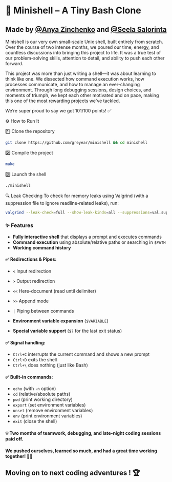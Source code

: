 # 🐚 Minishell – A Tiny Bash Clone
## Made by [@Anya Zinchenko](https://github.com/greyear) and [@Seela Salorinta](https://github.com/SeelaSalorinta)

Minishell is our very own small-scale Unix shell, built entirely from scratch.
Over the course of two intense months, we poured our time, energy, and
countless discussions into bringing this project to life. It was a true test of
our problem-solving skills, attention to detail, and ability to push each other
forward.

This project was more than just writing a shell—it was about learning to think
like one. We dissected how command execution works, how processes communicate,
and how to manage an ever-changing environment. Through long debugging
sessions, design choices, and moments of triumph, we kept each other motivated
and on pace, making this one of the most rewarding projects we've tackled.

We’re super proud to say we got 101/100 points! ✅

 ⚙️ How to Run It

 1️⃣ Clone the repository
```sh
git clone https://github.com/greyear/minishell && cd minishell
```

 2️⃣ Compile the project
```sh
make
```

 3️⃣ Launch the shell
```sh
./minishell
```

 🔍 Leak Checking
To check for memory leaks using Valgrind (with a suppression file to ignore readline-related leaks), run:
```sh
valgrind --leak-check=full --show-leak-kinds=all --suppressions=val.supp ./minishell
```

### ✨ Features

- **Fully interactive shell** that displays a prompt and executes commands
- **Command execution** using absolute/relative paths or searching in `$PATH`
- **Working command history**

 #### ✅ Redirections & Pipes:
  - `<` Input redirection
  - `>` Output redirection
  - `<<` Here-document (read until delimiter)
  - `>>` Append mode
  - `|` Piping between commands

- **Environment variable expansion** (`$VARIABLE`)
- **Special variable support** (`$?` for the last exit status)

#### ✅ Signal handling:
  - `Ctrl+C` interrupts the current command and shows a new prompt
  - `Ctrl+D` exits the shell
  - `Ctrl+\` does nothing (just like Bash)

#### ✅ Built-in commands:
  - `echo` (with `-n` option)
  - `cd` (relative/absolute paths)
  - `pwd` (print working directory)
  - `export` (set environment variables)
  - `unset` (remove environment variables)
  - `env` (print environment variables)
  - `exit` (close the shell)

#### 💡 Two months of teamwork, debugging, and late-night coding sessions paid off. 
#### We pushed ourselves, learned so much, and had a great time working together! 💪🎉 

## Moving on to next coding adventures ! 🏆
